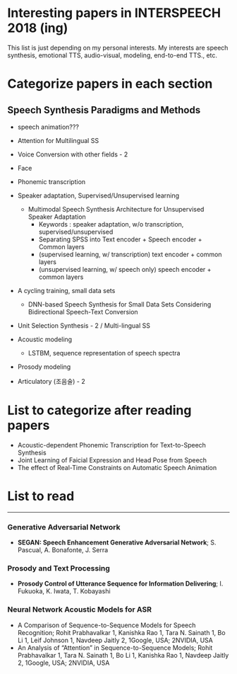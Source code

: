 # Interesting papers in INTERSPEECH 2018 (ing)

This list is just depending on my personal interests.
My interests are speech synthesis, emotional TTS, audio-visual, modeling, end-to-end TTS., etc.

# Categorize papers in each section
## Speech Synthesis Paradigms and Methods
- speech animation???
- Attention for Multilingual SS
- Voice Conversion with other fields - 2
- Face
- Phonemic transcription

- Speaker adaptation, Supervised/Unsupervised learning
  - Multimodal Speech Synthesis Architecture for Unsupervised Speaker Adaptation
    - Keywords : speaker adaptation, w/o transcription, supervised/unsupervised
    - Separating SPSS into Text encoder + Speech encoder + Common layers
    - (supervised learning, w/ transcription) text encoder + common layers
    - (unsupervised learning, w/ speech only) speech encoder + common layers
- A cycling training, small data sets
  - DNN-based Speech Synthesis for Small Data Sets Considering Bidirectional Speech-Text Conversion
- Unit Selection Synthesis - 2 / Multi-lingual SS
- Acoustic modeling
  - LSTBM, sequence representation of speech spectra
- Prosody modeling
- Articulatory (조음술) - 2

# List to categorize after reading papers

- Acoustic-dependent Phonemic Transcription for Text-to-Speech Synthesis
- Joint Learning of Faicial Expression and Head Pose from Speech
- The effect of Real-Time Constraints on Automatic Speech Animation
# List to read

---------------------------------------
### Generative Adversarial Network
- **SEGAN: Speech Enhancement Generative Adversarial Network**; S. Pascual, A. Bonafonte, J. Serra

### Prosody and Text Processing
- **Prosody Control of Utterance Sequence for Information Delivering**; I. Fukuoka, K. Iwata, T. Kobayashi

### Neural Network Acoustic Models for ASR
- A Comparison of Sequence-to-Sequence Models for Speech Recognition; Rohit Prabhavalkar 1, Kanishka Rao 1, Tara N. Sainath 1, Bo
Li 1, Leif Johnson 1, Navdeep Jaitly 2, 1Google, USA; 2NVIDIA, USA
- An Analysis of “Attention” in Sequence-to-Sequence Models; Rohit Prabhavalkar 1, Tara N. Sainath 1, Bo Li 1, Kanishka Rao 1,
Navdeep Jaitly 2, 1Google, USA; 2NVIDIA, USA
